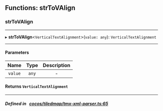 ## Functions: strToVAlign

### strToVAlign


___
▸ **strToVAlign**<`VerticalTextAlignment`\>(`value: any`): `VerticalTextAlignment`
___


#### Parameters

| Name | Type | Description |
| :------: | :------: | :------: |
| `value` | `any` | - |


#### Returns `VerticalTextAlignment` 
___


##### Defined in &nbsp;   [cocos/tiledmap/tmx-xml-parser.ts:65](https://github.com/cocos-creator/engine/blob/c7bf6b8a9/cocos/tiledmap/tmx-xml-parser.ts#L65)&nbsp;

